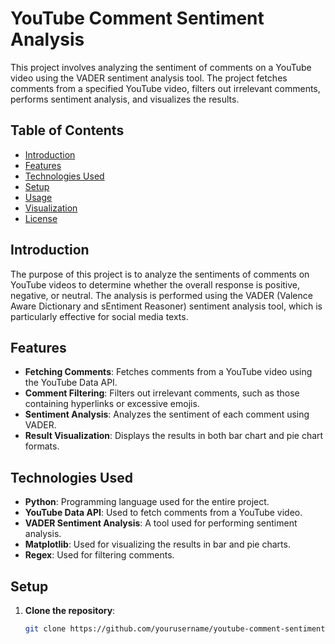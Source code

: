 # YouTube Comment Sentiment Analysis

This project involves analyzing the sentiment of comments on a YouTube video using the VADER sentiment analysis tool. The project fetches comments from a specified YouTube video, filters out irrelevant comments, performs sentiment analysis, and visualizes the results.

## Table of Contents

- [Introduction](#introduction)
- [Features](#features)
- [Technologies Used](#technologies-used)
- [Setup](#setup)
- [Usage](#usage)
- [Visualization](#visualization)
- [License](#license)

## Introduction

The purpose of this project is to analyze the sentiments of comments on YouTube videos to determine whether the overall response is positive, negative, or neutral. The analysis is performed using the VADER (Valence Aware Dictionary and sEntiment Reasoner) sentiment analysis tool, which is particularly effective for social media texts.

## Features

- **Fetching Comments**: Fetches comments from a YouTube video using the YouTube Data API.
- **Comment Filtering**: Filters out irrelevant comments, such as those containing hyperlinks or excessive emojis.
- **Sentiment Analysis**: Analyzes the sentiment of each comment using VADER.
- **Result Visualization**: Displays the results in both bar chart and pie chart formats.

## Technologies Used

- **Python**: Programming language used for the entire project.
- **YouTube Data API**: Used to fetch comments from a YouTube video.
- **VADER Sentiment Analysis**: A tool used for performing sentiment analysis.
- **Matplotlib**: Used for visualizing the results in bar and pie charts.
- **Regex**: Used for filtering comments.

## Setup

1. **Clone the repository**:
   ```bash
   git clone https://github.com/yourusername/youtube-comment-sentiment-analysis.git
